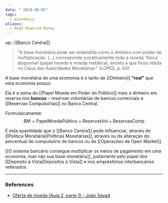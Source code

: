 ```yaml
---
date: " 2024-08-05"
tags:
  - economics
aliases:
  - High-Powered Money
---
```


up:: [[Banco Central]]

> "A base monetária pode ser entendida como o dinheiro com poder de multiplicação. (...) corresponde a praticamente toda a moeda 'física' disponível (papel moeda e moeda metálica), exceto a que ficou retida no Caixa das Autoridades Monetárias." (LOPES, p. 64)

A base monetária de uma economia é o tanto de [[Dinheiro]] **"real"** que esta economia possui. 

Ela é a soma do [[Papel Moeda em Poder do Público]] mais o dinheiro em reserva nos **bancos** – reservas voluntárias de bancos comerciais e [[Reservas Compulsórias]] no Banco Central. 

Formulaicamente:
$$
BM = \text{PapelMoedaPúblico} + \text{ReservasVol} + \text{ReservasComp}
$$

É esta quantidade que o [[Banco Central]] pode influenciar, através de [[Política Monetária|Políticas Monetárias]], através ou da alteração do percentual de compulsório de bancos ou de [[Operações de Open Market]].

[[O sistema bancário consegue multiplicar os meios de pagamento em uma economia, mas não sua base monetária]], justamente pelo papel dos [[Depósito à Vista|Depósitos à Vista]] e nos empréstimos interbancários reiterados.

--- 
### References
- [Oferta de moeda (Aula 2, parte 1) - João Sayad](https://www.youtube.com/watch?v=j3iZ-PceVI0&list=PLAudUnJeNg4vWPm7Au0XhkoS58yHprEvN&index=3)